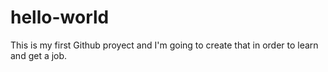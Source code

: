 # hello-world
This is my first Github proyect and I'm going to create that in order to learn and get a job.

